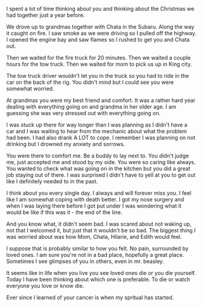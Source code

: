 I spent a lot of time thinking about you and thinking about the Christmas we had together just a year before.

We drove up to grandmas together with Chata in the Subaru. Along the way it caught on fire. I saw smoke as we were driving so I pulled off the highway. I opened the engine bay and saw flames so I rushed to get you and Chata out.

Then we waited for the fire truck for 20 minutes. Then we waited a couple hours for the tow truck. Then we waited for mom to pick us up in King city.

The tow truck driver wouldn't let you in the truck so you had to ride in the car on the back of the rig. You didn't mind but I could see you were somewhat worried.

At grandmas you were my best friend and comfort. It was a rather hard year dealing with everything going on and grandma in her older age. I am guessing she was very stressed out with everything going on.

I was stuck up there for way longer than I was planning as I didn't have a car and I was waiting to hear from the mechanic about what the problem had been. I had also drank A LOT to cope. I remember I was planning on not drinking but I drowned my anxiety and sorrows.

You were there to comfort me. Be a buddy to lay next to. You didn't judge me, just accepted me and stood by my side. You were so caring like always. You wanted to check what was going on in the kitchen but you did a great job staying out of there. I was surprised I didn't have to yell at you to get out like I definitely needed to in the past.

I think about you every single day. I always and will forever miss you. I feel like I am somewhat coping with death better. I got my nose surgery and when I was laying there before I got put under I was wondering what it would be like if this was it - the end of the line.

And you know what, it didn't seem bad. I was scared about not waking up, not that I welcomed it, but just that it wouldn't be so bad. The biggest thing I was worried about was how Mom, Chata, Hilarie, and Edith would feel.

I suppose that is probably similar to how you felt. No pain, surrounded by loved ones. I am sure you're not in a bad place, hopefully a great place. Sometimes I see glimpses of you in others, even in mr. beasley.

It seems like in life when you live you see loved ones die or you die yourself. Today I have been thinking about which one is preferable. To die or watch everyone you love or know die.

Ever since I learned of your cancer is when my spritual has started.
